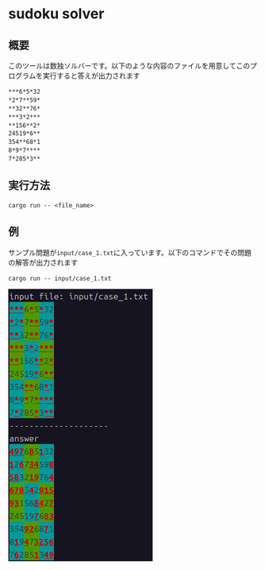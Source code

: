 # sudoku solver

## 概要
このツールは数独ソルバーです。以下のような内容のファイルを用意してこのプログラムを実行すると答えが出力されます
``` input.txt
***6*5*32
*2*7**59*
**32**76*
***3*2***
**156**2*
24519*6**
354**68*1
8*9*7****
7*285*3**
```

## 実行方法
```
cargo run -- <file_name>
```

## 例
サンプル問題が`input/case_1.txt`に入っています。以下のコマンドでその問題の解答が出力されます
```
cargo run -- input/case_1.txt
```

![実行例](image/sample.png "実行例")